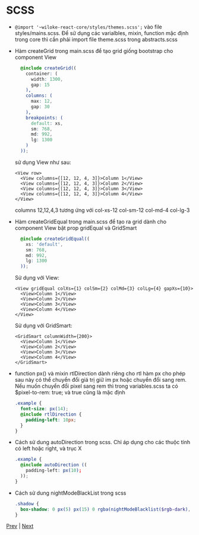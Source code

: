 [6]: ./css-modules.md
[8]: ../js/redux-saga.md

<!-- content -->

# SCSS

- `@import '~wiloke-react-core/styles/themes.scss';` vào file styles/mains.scss.
  Để sử dụng các varialbles, mixin, function mặc định trong core thì cần phải import file theme.scss trong abstracts.scss

- Hàm createGrid trong main.scss để tạo grid giống bootstrap cho component View

  ```scss
    @include createGrid((
      container: (
        width: 1300,
        gap: 15
      ),
      columns: (
        max: 12,
        gap: 30
      ),
      breakpoints: (
        default: xs,
        sm: 768,
        md: 992,
        lg: 1300
      )
    ));
  ```

  sử dụng View như sau:

  ```tsx
  <View row>
    <View columns={[12, 12, 4, 3]}>Column 1</View>
    <View columns={[12, 12, 4, 3]}>Column 2</View>
    <View columns={[12, 12, 4, 3]}>Column 3</View>
    <View columns={[12, 12, 4, 3]}>Column 4</View>
  </View>
  ```

  columns 12,12,4,3 tương ứng với col-xs-12 col-sm-12 col-md-4 col-lg-3

- Hàm createGridEqual trong main.scss để tạo ra grid dành cho component View bật prop gridEqual và GridSmart

  ```scss
    @include createGridEqual((
      xs: 'default',
      sm: 768,
      md: 992,
      lg: 1300
    ));
  ```

  Sử dụng với View:

  ```tsx
  <View gridEqual colXs={1} colSm={2} colMd={3} colLg={4} gapXs={10}>
    <View>Column 1</View>
    <View>Column 2</View>
    <View>Column 3</View>
    <View>Column 4</View>
  </View>
  ```

  Sử dụng với GridSmart:

  ```tsx
  <GridSmart columnWidth={200}>
    <View>Column 1</View>
    <View>Column 2</View>
    <View>Column 3</View>
    <View>Column 4</View>
  </GridSmart>
  ```

- function px() và mixin rtlDirection dành riêng cho rtl
  hàm px cho phép sau này có thể chuyển đổi giá trị giữ im px hoặc chuyển đổi sang rem. Nếu muốn chuyển đổi pixel sang rem thì trong variables.scss ta có \$pixel-to-rem: true; và true cũng là mặc định

  ```scss
  .example {
    font-size: px(14);
    @include rtlDirection {
      padding-left: 10px;
    }
  }
  ```

- Cách sử dung autoDirection trong scss. Chỉ áp dụng cho các thuộc tính có left hoặc right, và trục X

  ```scss
  .example {
    @include autoDirection ((
      padding-left: px(10);
    ));
  }
  ```

- Cách sử dung nightModeBlackList trong scss

  ```scss
  .shadow {
    box-shadow: 0 px(5) px(15) 0 rgba(nightModeBlacklist($rgb-dark), 0.10);
  }
  ```

<!-- end of content -->

[Prev][6] | [Next][8]
